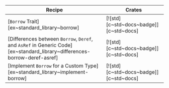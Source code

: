 | Recipe | Crates |
|---|---|
| [`Borrow` Trait][ex~standard_library~borrow] | [![std][c~std~docs~badge]][c~std~docs] |
| [Differences between `Borrow`, `Deref`, and `AsRef` in Generic Code][ex~standard_library~differences-borrow-deref-asref] | [![std][c~std~docs~badge]][c~std~docs] |
| [Implement `Borrow` for a Custom Type][ex~standard_library~implement-borrow] | [![std][c~std~docs~badge]][c~std~docs] |
